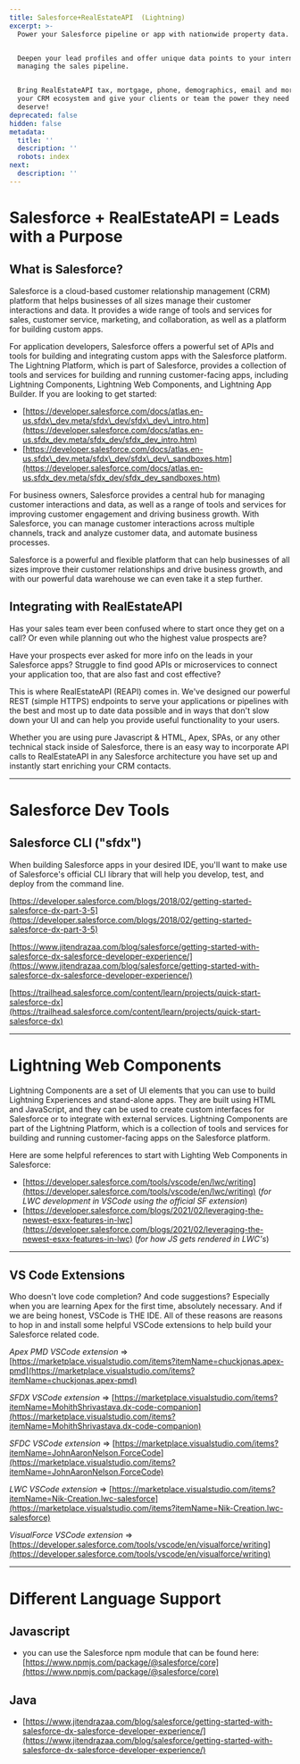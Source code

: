 ```yaml
---
title: Salesforce+RealEstateAPI  (Lightning)
excerpt: >-
  Power your Salesforce pipeline or app with nationwide property data. 


  Deepen your lead profiles and offer unique data points to your internal team
  managing the sales pipeline. 


  Bring RealEstateAPI tax, mortgage, phone, demographics, email and more into
  your CRM ecosystem and give your clients or team the power they need and
  deserve!
deprecated: false
hidden: false
metadata:
  title: ''
  description: ''
  robots: index
next:
  description: ''
---
```

# Salesforce + RealEstateAPI = Leads with a Purpose

## What is Salesforce?

Salesforce is a cloud-based customer relationship management (CRM) platform that helps businesses of all sizes manage their customer interactions and data. It provides a wide range of tools and services for sales, customer service, marketing, and collaboration, as well as a platform for building custom apps.

For application developers, Salesforce offers a powerful set of APIs and tools for building and integrating custom apps with the Salesforce platform. The Lightning Platform, which is part of Salesforce, provides a collection of tools and services for building and running customer-facing apps, including Lightning Components, Lightning Web Components, and Lightning App Builder. If you are looking to get started:

* [https://developer.salesforce.com/docs/atlas.en-us.sfdx\_dev.meta/sfdx\_dev/sfdx\_dev\_intro.htm](https://developer.salesforce.com/docs/atlas.en-us.sfdx_dev.meta/sfdx_dev/sfdx_dev_intro.htm)
* [https://developer.salesforce.com/docs/atlas.en-us.sfdx\_dev.meta/sfdx\_dev/sfdx\_dev\_sandboxes.htm](https://developer.salesforce.com/docs/atlas.en-us.sfdx_dev.meta/sfdx_dev/sfdx_dev_sandboxes.htm)

For business owners, Salesforce provides a central hub for managing customer interactions and data, as well as a range of tools and services for improving customer engagement and driving business growth. With Salesforce, you can manage customer interactions across multiple channels, track and analyze customer data, and automate business processes.

Salesforce is a powerful and flexible platform that can help businesses of all sizes improve their customer relationships and drive business growth, and with our powerful data warehouse we can even take it a step further.

## Integrating with RealEstateAPI

Has your sales team ever been confused where to start once they get on a call? Or even while planning out who the highest value prospects are? 

Have your prospects ever asked for more info on the leads in your Salesforce apps? Struggle to find good APIs or microservices to connect your application too, that are also fast and cost effective?

This is where RealEstateAPI (REAPI) comes in. We've designed our powerful REST (simple HTTPS) endpoints to serve your applications or pipelines with the best and most up to date data possible and in ways that don't slow down your UI and can help you provide useful functionality to your users.

Whether you are using pure Javascript & HTML, Apex, SPAs, or any other technical stack inside of Salesforce, there is an easy way to incorporate API calls to RealEstateAPI in any Salesforce architecture you have set up and instantly start enriching your CRM contacts.

***

# Salesforce Dev Tools

## Salesforce CLI ("sfdx")

When building Salesforce apps in your desired IDE, you'll want to make use of Salesforce's official CLI library that will help you develop, test, and deploy from the command line.

[https://developer.salesforce.com/blogs/2018/02/getting-started-salesforce-dx-part-3-5](https://developer.salesforce.com/blogs/2018/02/getting-started-salesforce-dx-part-3-5)

[https://www.jitendrazaa.com/blog/salesforce/getting-started-with-salesforce-dx-salesforce-developer-experience/](https://www.jitendrazaa.com/blog/salesforce/getting-started-with-salesforce-dx-salesforce-developer-experience/)

[https://trailhead.salesforce.com/content/learn/projects/quick-start-salesforce-dx](https://trailhead.salesforce.com/content/learn/projects/quick-start-salesforce-dx)

***

# Lightning Web Components

Lightning Components are a set of UI elements that you can use to build Lightning Experiences and stand-alone apps. They are built using HTML and JavaScript, and they can be used to create custom interfaces for Salesforce or to integrate with external services. Lightning Components are part of the Lightning Platform, which is a collection of tools and services for building and running customer-facing apps on the Salesforce platform.

Here are some helpful references to start with Lighting Web Components in Salesforce:

* [https://developer.salesforce.com/tools/vscode/en/lwc/writing](https://developer.salesforce.com/tools/vscode/en/lwc/writing) (*for LWC development in VSCode using the official SF extension*)
* [https://developer.salesforce.com/blogs/2021/02/leveraging-the-newest-esxx-features-in-lwc](https://developer.salesforce.com/blogs/2021/02/leveraging-the-newest-esxx-features-in-lwc) (*for how JS gets rendered in LWC's*)

***

## VS Code Extensions

Who doesn't love code completion? And code suggestions? Especially when you are learning Apex for the first time, absolutely necessary. And if we are being honest, VSCode is THE IDE. All of these reasons are reasons to hop in and install some helpful VSCode extensions to help build your Salesforce related code.

*Apex PMD VSCode extension* => [https://marketplace.visualstudio.com/items?itemName=chuckjonas.apex-pmd](https://marketplace.visualstudio.com/items?itemName=chuckjonas.apex-pmd)

*SFDX VSCode extension* => [https://marketplace.visualstudio.com/items?itemName=MohithShrivastava.dx-code-companion](https://marketplace.visualstudio.com/items?itemName=MohithShrivastava.dx-code-companion)

*SFDC VSCode extension* => [https://marketplace.visualstudio.com/items?itemName=JohnAaronNelson.ForceCode](https://marketplace.visualstudio.com/items?itemName=JohnAaronNelson.ForceCode)

*LWC VSCode extension* => [https://marketplace.visualstudio.com/items?itemName=Nik-Creation.lwc-salesforce](https://marketplace.visualstudio.com/items?itemName=Nik-Creation.lwc-salesforce)

*VisualForce VSCode extension* => [https://developer.salesforce.com/tools/vscode/en/visualforce/writing](https://developer.salesforce.com/tools/vscode/en/visualforce/writing)

***

# Different Language Support

## Javascript

* you can use the Salesforce npm module that can be found here: [https://www.npmjs.com/package/@salesforce/core](https://www.npmjs.com/package/@salesforce/core)

## Java

* [https://www.jitendrazaa.com/blog/salesforce/getting-started-with-salesforce-dx-salesforce-developer-experience/](https://www.jitendrazaa.com/blog/salesforce/getting-started-with-salesforce-dx-salesforce-developer-experience/)
